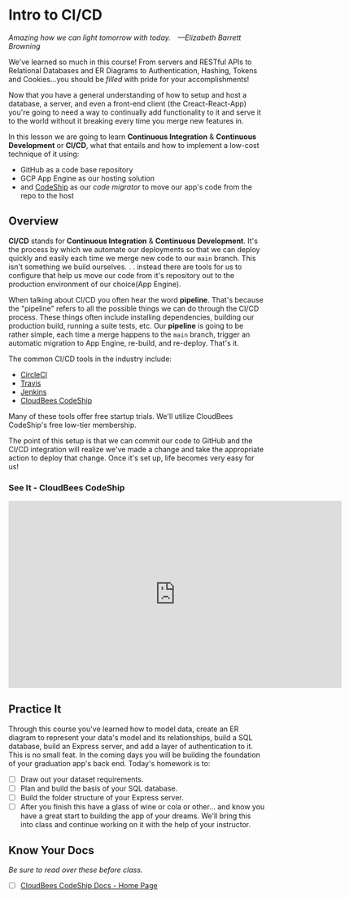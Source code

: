 # Intro to CI/CD

*Amazing how we can light tomorrow with today. —Elizabeth Barrett Browning*

We've learned so much in this course! From servers and RESTful APIs to Relational Databases and ER Diagrams to Authentication, Hashing, Tokens and Cookies...you should be *filled* with pride for your accomplishments!

Now that you have a general understanding of how to setup and host a database, a server, and even a front-end client (the Creact-React-App) you're going to need a way to continually add functionality to it and serve it to the world without it breaking every time you merge new features in.

In this lesson we are going to learn **Continuous Integration** & **Continuous Development** or **CI/CD**, what that entails and how to implement a low-cost technique of it using:

* GitHub as a code base repository
* GCP App Engine as our hosting solution
* and [CodeShip](https://codeship.com/) as our *code migrator* to move our app's code from the repo to the host

## Overview

**CI/CD** stands for **Continuous Integration** & **Continuous Development**. It's the process by which we automate our deployments so that we can deploy quickly and easily each time we merge new code to our `main` branch. This isn't something we build ourselves. . . instead there are tools for us to configure that help us move our code from it's repository out to the production environment of our choice(App Engine).

When talking about CI/CD you often hear the word **pipeline**. That's because the "pipeline" refers to all the possible things we can do through the CI/CD process. These things often include installing dependencies, building our production build, running a suite tests, etc. Our **pipeline** is going to be rather simple, each time a merge happens to the `main` branch, trigger an automatic migration to App Engine, re-build, and re-deploy. That's it.

The common CI/CD tools in the industry include:

* [CircleCI](https://circleci.com/)
* [Travis](https://travis-ci.org/)
* [Jenkins](https://jenkins.io/)
* [CloudBees CodeShip](https://codeship.com/)

Many of these tools offer free startup trials. We'll utilize CloudBees CodeShip's free low-tier membership.

The point of this setup is that we can commit our code to GitHub and the CI/CD integration will realize we've made a change and take the appropriate action to deploy that change. Once it's set up, life becomes very easy for us!

### See It - CloudBees CodeShip

<!-- ! Video Contents: YT, CodeShip - Intro to Codeship Basic-->
<iframe width="655" height="368" src="https://www.youtube.com/embed/yv-Jx79MQsQ" title="YouTube video player" frameborder="0" allow="accelerometer; autoplay; clipboard-write; encrypted-media; gyroscope; picture-in-picture" allowfullscreen></iframe>

## Practice It

Through this course you've learned how to model data, create an ER diagram to represent your data's model and its relationships, build a SQL database, build an Express server, and add a layer of authentication to it. This is no small feat. In the coming days you will be building the foundation of your graduation app's back end. Today's homework is to:

- [ ] Draw out your dataset requirements.
- [ ] Plan and build the basis of your SQL database.
- [ ] Build the folder structure of your Express server.
- [ ] After you finish this have a glass of wine or cola or other... and know you have a great start to building the app of your dreams. We'll bring this into class and continue working on it with the help of your instructor.

<!-- ## Additional Resources

- [ ] [YT, tuber - title]() -->

## Know Your Docs

*Be sure to read over these before class.*

- [ ] [CloudBees CodeShip Docs - Home Page](https://codeship.com/)

<!-- ! END OF VIDEO 101.1.3.1 - TITLE-->
<!-- ? Video Numbering and Title system: CourseNumber.ModuleNumber.LessonNumber.VideoNumber -->
<!-- * (VIDEO 101.2.4.3 - "CSS Selectors") === 101 Course, Module 2, Lesson 4, Video 3 - "CSS Selectors" -->

<!-- 

cp workspace/resources/templateFile.md docs/module- 

```javascript

```

| Method      | Description                          |
| ----------- | ------------------------------------ |
| `GET`       | Fetch resource                       |
| `PUT`       | Update resource |
| `DELETE`    | Delete resource |


    `line numbers`
:do you like 'em?


++slash++
https://facelessuser.github.io/pymdown-extensions/extensions/keys/

=== "Javascript"

    ```javascript
    ```

=== "Python"

  ```python
  ```

=== "Example"
    ```console
      .
    ```

=== "Instructions"
    ```markdown
      .
    ```

=== "Result"
    ![PIC](./../images/pic.png)
-->